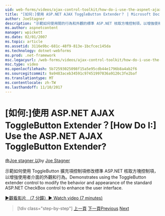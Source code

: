 ```yaml
---
uid: web-forms/videos/ajax-control-toolkit/how-do-i-use-the-aspnet-ajax-togglebutton-extender
title: "[如何:]使用 ASP.NET AJAX ToggleButton Extender？ | Microsoft Docs"
author: JoeStagner
description: "示範如何使用間的行為和外觀的標準 ASP.NET 核取方塊控制項，以增強使用者修改的 ToggleButton 擴充項控制項..."
ms.author: aspnetcontent
manager: wpickett
ms.date: 02/01/2007
ms.topic: article
ms.assetid: 3116e9bc-681c-48f9-813e-1bcfcec145da
ms.technology: dotnet-webforms
ms.prod: .net-framework
msc.legacyurl: /web-forms/videos/ajax-control-toolkit/how-do-i-use-the-aspnet-ajax-togglebutton-extender
msc.type: video
ms.openlocfilehash: 5b72593025098f15a5e95cdb44e1796b8a4ab2f6
ms.sourcegitcommit: 9a9483aceb34591c97451997036a9120c3fe2baf
ms.translationtype: MT
ms.contentlocale: zh-TW
ms.lasthandoff: 11/10/2017
---
```

<a name="how-do-i-use-the-aspnet-ajax-togglebutton-extender"></a><span data-ttu-id="05120-104">[如何:]使用 ASP.NET AJAX ToggleButton Extender？</span><span class="sxs-lookup"><span data-stu-id="05120-104">[How Do I:] Use the ASP.NET AJAX ToggleButton Extender?</span></span>
====================
<span data-ttu-id="05120-105">由[Joe stagner 以](https://github.com/JoeStagner)</span><span class="sxs-lookup"><span data-stu-id="05120-105">by [Joe Stagner](https://github.com/JoeStagner)</span></span>

<span data-ttu-id="05120-106">示範如何使用 ToggleButton 擴充項控制項修改標準 ASP.NET 核取方塊控制項，以增強使用者介面的外觀和行為。</span><span class="sxs-lookup"><span data-stu-id="05120-106">Demonstrates using the ToggleButton extender control to modify the behavior and appearance of the standard ASP.NET CheckBox control to enhance the user interface.</span></span>

[<span data-ttu-id="05120-107">&#9654;觀看影片 （7 分鐘）</span><span class="sxs-lookup"><span data-stu-id="05120-107">&#9654; Watch video (7 minutes)</span></span>](https://channel9.msdn.com/Blogs/ASP-NET-Site-Videos/how-do-i-use-the-aspnet-ajax-togglebutton-extender)

>[!div class="step-by-step"]
<span data-ttu-id="05120-108">[上一頁](how-do-i-use-the-aspnet-ajax-hovermenu-extender.md)
[下一頁](how-do-i-use-the-aspnet-ajax-dropshadow-extender.md)</span><span class="sxs-lookup"><span data-stu-id="05120-108">[Previous](how-do-i-use-the-aspnet-ajax-hovermenu-extender.md)
[Next](how-do-i-use-the-aspnet-ajax-dropshadow-extender.md)</span></span>
